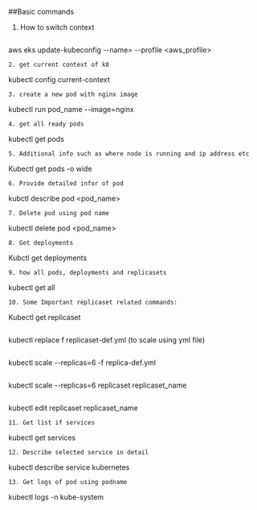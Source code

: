 ##Basic commands
1. How to switch context
   ```
aws eks update-kubeconfig --name=<namespce> --profile <aws_profile>
   ```
2. get current context of k8
   ```
kubectl config current-context
   ```
3. create a new pod with nginx image 
  ```
kubectl run pod_name --image=nginx
  ```
4. get all ready pods
  ```
kubectl get pods
  ```
5. Additional info such as where node is running and ip address etc
  ```
Kubectl get pods -o wide
  ```
6. Provide detailed infor of pod
  ```
kubctl describe pod <pod_name>
  ```
7. Delete pod using pod name
```
kubectl delete pod <pod_name>
```
8. Get deployments
```
Kubctl get deployments
```
9. how all pods, deployments and replicasets
```
kubectl get all
```
10. Some Important replicaset related commands:
```
Kubectl get replicaset
```
```
kubectl replace f replicaset-def.yml (to scale using yml file)
```
```
kubectl scale --replicas=6 -f replica-def.yml
```
```
kubectl scale --replicas=6  replicaset replicaset_name
```
```
kubectl edit replicaset replicaset_name
```
11. Get list if services
```
kubectl get services
```
12. Describe selected service in detail
```
kubectl describe service kubernetes
```
13. Get logs of pod using podname
```
kubectl logs -n kube-system <metrics-server-pod-name>
```
   
